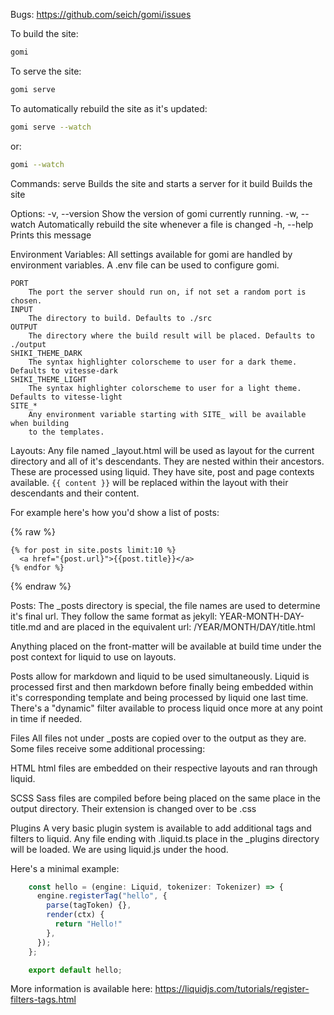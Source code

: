Bugs: https://github.com/seich/gomi/issues

To build the site:

```sh
gomi
```

To serve the site:

```sh
gomi serve
```

To automatically rebuild the site as it's updated:

```sh
gomi serve --watch
```

or:

```sh
gomi --watch
```

Commands:
serve Builds the site and starts a server for it
build Builds the site

Options:
-v, --version
Show the version of gomi currently running.
-w, --watch
Automatically rebuild the site whenever a file is changed
-h, --help
Prints this message

Environment Variables:
All settings available for gomi are handled by environment variables. A .env file
can be used to configure gomi.

```
PORT
    The port the server should run on, if not set a random port is chosen.
INPUT
    The directory to build. Defaults to ./src
OUTPUT
    The directory where the build result will be placed. Defaults to ./output
SHIKI_THEME_DARK
    The syntax highlighter colorscheme to user for a dark theme. Defaults to vitesse-dark
SHIKI_THEME_LIGHT
    The syntax highlighter colorscheme to user for a light theme. Defaults to vitesse-light
SITE_*
    Any environment variable starting with SITE_ will be available when building
    to the templates.
```

Layouts:
Any file named \_layout.html will be used as layout for the current directory
and all of it's descendants. They are nested within their ancestors. These are
processed using liquid. They have site, post and page contexts available.
`{{ content }}` will be replaced within the layout with their descendants and
their content.

For example here's how you'd show a list of posts:

{% raw %}

```liquid
{% for post in site.posts limit:10 %}
  <a href="{post.url}">{{post.title}}</a>
{% endfor %}
```

{% endraw %}

Posts:
The \_posts directory is special, the file names are used to determine it's final
url. They follow the same format as jekyll: YEAR-MONTH-DAY-title.md and are placed
in the equivalent url: /YEAR/MONTH/DAY/title.html

Anything placed on the front-matter will be available at build time under the post context
for liquid to use on layouts.

Posts allow for markdown and liquid to be used simultaneously. Liquid is processed
first and then markdown before finally being embedded within it's corresponding template
and being processed by liquid one last time. There's a "dynamic" filter available
to process liquid once more at any point in time if needed.

Files
All files not under \_posts are copied over to the output as they are. Some files
receive some additional processing:

HTML
html files are embedded on their respective layouts and ran through liquid.

SCSS
Sass files are compiled before being placed on the same place in the output directory.
Their extension is changed over to be .css

Plugins
A very basic plugin system is available to add additional tags and filters to liquid.
Any file ending with .liquid.ts place in the \_plugins directory will be loaded.
We are using liquid.js under the hood.

Here's a minimal example:

```javascript
    const hello = (engine: Liquid, tokenizer: Tokenizer) => {
      engine.registerTag("hello", {
        parse(tagToken) {},
        render(ctx) {
          return "Hello!"
        },
      });
    };

    export default hello;
```

More information is available here: https://liquidjs.com/tutorials/register-filters-tags.html
